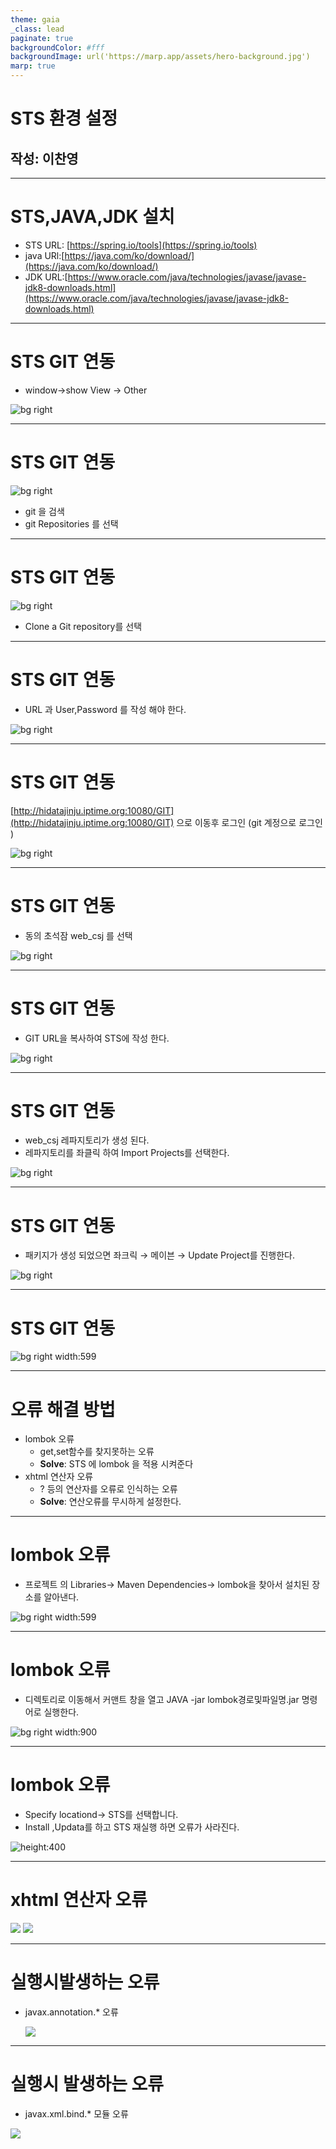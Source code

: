 ```yaml
---
theme: gaia
_class: lead 
paginate: true
backgroundColor: #fff
backgroundImage: url('https://marp.app/assets/hero-background.jpg')
marp: true
---
```

# STS 환경 설정
## 작성: 이찬영
---
# STS,JAVA,JDK 설치

- STS URL: [https://spring.io/tools](https://spring.io/tools)
- java URl:[https://java.com/ko/download/](https://java.com/ko/download/)
- JDK URL:[https://www.oracle.com/java/technologies/javase/javase-jdk8-downloads.html](https://www.oracle.com/java/technologies/javase/javase-jdk8-downloads.html)

---

# STS GIT 연동

- window→show View → Other

![bg right](img/__2020-09-21_134322.png)

---

# STS GIT 연동

![bg right](img/__2020-09-21_134532.png)
- git 을 검색
- git Repositories 를 선택

---

# STS GIT 연동

![bg right](img/__2020-09-21_134554.png)

- Clone a Git repository를 선택

---

# STS GIT 연동

- URL 과 User,Password 를 작성 해야 한다.

![bg right](img/__2020-09-21_134743.png)

---

# STS GIT 연동

[http://hidatajinju.iptime.org:10080/GIT](http://hidatajinju.iptime.org:10080/GIT) 으로 이동후 로그인 (git 계정으로 로그인 )

![bg right](img/__2020-09-21_134823.png)

---

# STS GIT 연동

- 동의 초석잠 web_csj 를 선택

![bg right](img/__2020-09-21_134852.png)

---

# STS GIT 연동

- GIT URL을 복사하여 STS에 작성 한다.

![bg right](img/__2020-09-21_134917.png)

---

# STS GIT 연동

- web_csj 레파지토리가 생성 된다.
- 레파지토리를 좌클릭 하여 Import Projects를 선택한다.

![bg right](img/__2020-09-21_135528.png)

---

# STS GIT 연동

- 패키지가 생성 되었으면 좌크릭 → 메이븐 → Update Project를 진행한다.

![bg right](img/__2020-09-21_140829.png)

---

# STS GIT 연동

![bg right width:599](img/__2020-09-21_140855.png)

---

# 오류 해결 방법

- lombok 오류
    - get,set함수를 찾지못하는 오류
    - **Solve**: STS 에 lombok 을 적용 시켜준다
- xhtml 연산자 오류
    - ? 등의 연산자를 오류로 인식하는 오류
    - **Solve**: 연산오류를 무시하게 설정한다.

---

# lombok 오류

- 프로젝트 의 Libraries→ Maven Dependencies→ lombok을 찾아서 설치된 장소를 알아낸다.

![bg right width:599](img/__2020-09-21_145037.png)

---

# lombok 오류

- 디렉토리로 이동해서 커맨트 창을 열고 JAVA -jar lombok경로및파일명.jar 명령어로 실행한다.

![bg right width:900](img/__2020-09-21_145146.png)

---

# lombok 오류

- Specify locationd→ STS를 선택합니다.
- Install ,Updata를 하고 STS 재실행 하면 오류가 사라진다.

![height:400](img/__2020-09-21_145312.png)

---

# xhtml 연산자 오류

![](img/Untitled.png)
![](img/Untitled%201.png)

---

# 실행시발생하는 오류

- javax.annotation.*  오류

    ![](img/Untitled%202.png)

---

# 실행시 발생하는 오류

- javax.xml.bind.* 모듈 오류

![](img/Untitled%203.png)
